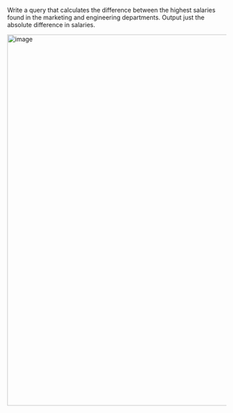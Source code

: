 Write a query that calculates the difference between the highest salaries found in the marketing and engineering departments. Output just the absolute difference in salaries.

<img width="854" alt="image" src="https://github.com/user-attachments/assets/42cf1218-bfee-46c2-b937-73fde1cac27f">

